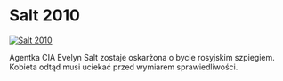 Salt 2010 
=============
[![Salt 2010 ](http://vidos.pl/images/player.gif)](http://vidos.pl/salt-2010)

 Agentka CIA Evelyn Salt zostaje oskarżona o bycie rosyjskim szpiegiem. Kobieta odtąd musi uciekać przed wymiarem sprawiedliwości.
